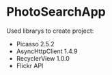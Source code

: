 # PhotoSearchApp

Used librarys to create project:

- Picasso 2.5.2
- AsyncHttpClient 1.4.9
- RecyclerView 1.0.0
- Flickr API

